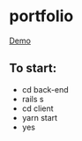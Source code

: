 # portfolio

[Demo](https://s3.us-east-2.amazonaws.com/video.9/Portfolio.mp4)

## To start:
* cd back-end
* rails s
* cd client
* yarn start
* yes

